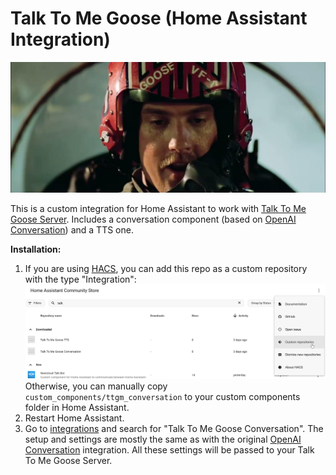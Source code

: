 # Talk To Me Goose (Home Assistant Integration)
![Logo](assets/logo.jpg)

This is a custom integration for Home Assistant to work with [Talk To Me Goose Server](https://github.com/eslavnov/ttmg_server). 
Includes a conversation component (based on [OpenAI Conversation](https://www.home-assistant.io/integrations/openai_conversation/)) and a TTS one.

**Installation:**
1. If you are using [HACS](https://www.hacs.xyz/), you can add this repo as a custom repository with the type "Integration":
   ![hacs](assets/hacs.png)
   Otherwise, you can manually copy `custom_components/ttgm_conversation` to your custom components folder in Home Assistant.
2. Restart Home Assistant.
3. Go to [integrations](https://my.home-assistant.io/redirect/integrations/) and search for "Talk To Me Goose Conversation". The setup and settings are mostly the same as with the original [OpenAI Conversation](https://www.home-assistant.io/integrations/openai_conversation/) integration. All these settings will be passed to your Talk To Me Goose Server.
